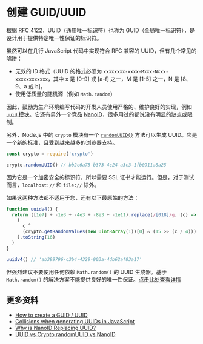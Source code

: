 # 创建 GUID/UUID

根据 [RFC 4122](https://www.ietf.org/rfc/rfc4122.txt)，UUID（通用唯一标识符）也称为 GUID（全局唯一标识符），是设计用于提供特定唯一性保证的标识符。

虽然可以在几行 JavaScript 代码中实现符合 RFC 兼容的 UUID，但有几个常见的陷阱：

- 无效的 ID 格式（UUID 的格式必须为 `xxxxxxxx-xxxx-Mxxx-Nxxx-xxxxxxxxxxxx`，其中 x 是 [0-9] 或 [a-f] 之一，M 是 [1-5] 之一，N 是 [8、9、a 或 b]。
- 使用低质量的随机源（例如 `Math.random`）

因此，鼓励为生产环境编写代码的开发人员使用严格的、维护良好的实现，例如 [`uuid` 模块](https://github.com/uuidjs/uuid)。它还有另外一个竞品 [NanoID](https://www.npmjs.com/package/nanoid)，很多用过的都说没有明显的缺点或限制。

另外，Node.js 中的 `crypto` 模块有一个 [`randomUUID()`](https://developer.mozilla.org/en-US/docs/Web/API/Crypto/randomUUID) 方法可以生成 UUID。它是一个新的标准，且受到越来越多的[浏览器支持](https://caniuse.com/mdn-api_crypto_randomuuid)。

```js
const crypto = require('crypto')

crypto.randomUUID() // bb2c6a75-b373-4c24-a3c3-1fb0911a8a25
```

因为它是一个加密安全的标识符，所以需要 SSL 证书才能运行。但是，对于测试而言，`localhost://` 和 `file://` 除外。

如果这两种方法都不适用于您，还有以下最原始的方法：

```js
function uuidv4() {
  return ([1e7] + -1e3 + -4e3 + -8e3 + -1e11).replace(/[018]/g, (c) =>
    (
      c ^
      (crypto.getRandomValues(new Uint8Array(1))[0] & (15 >> (c / 4)))
    ).toString(16)
  )
}

uuidv4() // 'ab399796-c3b4-4329-903a-4db62af83a17'
```

但强烈建议不要使用任何依赖 `Math.random()` 的 UUID 生成器。基于 `Math.random()` 的解决方案不能提供良好的唯一性保证。[点击此处查看详情](https://bocoup.com/blog/random-numbers)

## 更多资料

- [How to create a GUID / UUID](https://stackoverflow.com/questions/105034/how-to-create-a-guid-uuid)
- [Collisions when generating UUIDs in JavaScript](https://stackoverflow.com/questions/6906916/collisions-when-generating-uuids-in-javascript)
- [Why is NanoID Replacing UUID?](https://blog.bitsrc.io/why-is-nanoid-replacing-uuid-1b5100e62ed2)
- [UUID vs Crypto.randomUUID vs NanoID](https://medium.com/@matynelawani/uuid-vs-crypto-randomuuid-vs-nanoid-313e18144d8c)
